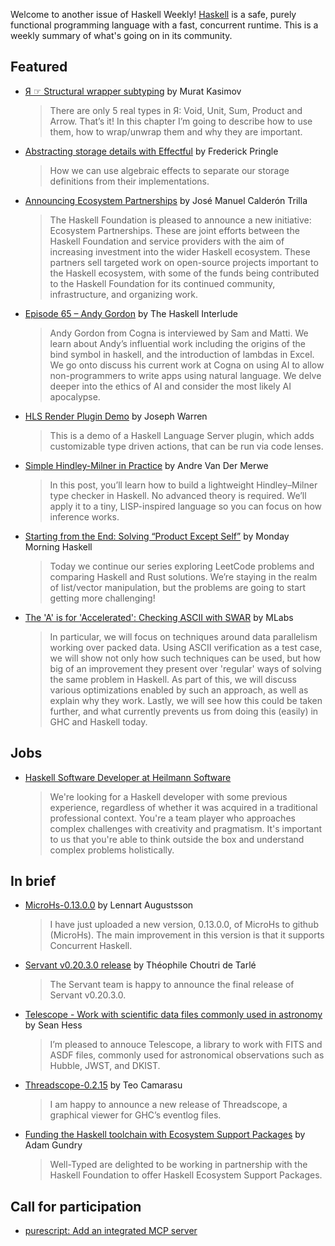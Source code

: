 Welcome to another issue of Haskell Weekly!
[Haskell](https://www.haskell.org) is a safe, purely functional programming language with a fast, concurrent runtime.
This is a weekly summary of what's going on in its community.

## Featured

- [Я ☞ Structural wrapper subtyping](https://muratkasimov.art/Ya/Articles/Structural-wrapper-subtyping) by Murat Kasimov
  > There are only 5 real types in Я: Void, Unit, Sum, Product and Arrow. That’s it! In this chapter I’m going to describe how to use them, how to wrap/unwrap them and why they are important.
  
- [Abstracting storage details with Effectful](https://fpringle.com/blog/abstracting-storage-details-with-effectful.html) by Frederick Pringle
  > How we can use algebraic effects to separate our storage definitions from their implementations.
  
- [Announcing Ecosystem Partnerships](https://discourse.haskell.org/t/announcing-ecosystem-partnerships/12230) by José Manuel Calderón Trilla
  > The Haskell Foundation is pleased to announce a new initiative: Ecosystem Partnerships. These are joint efforts between the Haskell Foundation and service providers with the aim of increasing investment into the wider Haskell ecosystem. These partners sell targeted work on open-source projects important to the Haskell ecosystem, with some of the funds being contributed to the Haskell Foundation for its continued community, infrastructure, and organizing work.
  
- [Episode 65 – Andy Gordon](https://haskell.foundation/podcast/65/) by The Haskell Interlude
  > Andy Gordon from Cogna is interviewed by Sam and Matti. We learn about Andy’s influential work including the origins of the bind symbol in haskell, and the introduction of lambdas in Excel. We go onto discuss his current work at Cogna on using AI to allow non-programmers to write apps using natural language. We delve deeper into the ethics of AI and consider the most likely AI apocalypse.
  
- [HLS Render Plugin Demo](https://www.youtube.com/watch?v=_6VHt0thoII) by Joseph Warren
  > This is a demo of a Haskell Language Server plugin, which adds customizable type driven actions, that can be run via code lenses.
  
- [Simple Hindley-Milner in Practice](https://www.andrevdm.com/posts/2025-05-29-simple-hm-in-practice.html) by Andre Van Der Merwe
  > In this post, you’ll learn how to build a lightweight Hindley–Milner type checker in Haskell. No advanced theory is required. We’ll apply it to a tiny, LISP-inspired language so you can focus on how inference works.
  
- [Starting from the End: Solving “Product Except Self”](https://mmhaskell.com/blog/2025/6/2/starting-from-the-end-solving-product-except-self) by Monday Morning Haskell
  > Today we continue our series exploring LeetCode problems and comparing Haskell and Rust solutions. We’re staying in the realm of list/vector manipulation, but the problems are going to start getting more challenging!

- [The 'A' is for 'Accelerated': Checking ASCII with SWAR](https://www.mlabs.city/blog/checking-ascii-with-swar) by MLabs
  > In particular, we will focus on techniques around data parallelism working over packed data. Using ASCII verification as a test case, we will show not only how such techniques can be used, but how big of an improvement they present over 'regular' ways of solving the same problem in Haskell. As part of this, we will discuss various optimizations enabled by such an approach, as well as explain why they work. Lastly, we will see how this could be taken further, and what currently prevents us from doing this (easily) in GHC and Haskell today.

## Jobs

- [Haskell Software Developer at Heilmann Software](https://www.heilmannsoftware.com/de/job/haskell-softwareentwickler-m-w-d/)
  > We're looking for a Haskell developer with some previous experience, regardless of whether it was acquired in a traditional professional context. You're a team player who approaches complex challenges with creativity and pragmatism. It's important to us that you're able to think outside the box and understand complex problems holistically.

## In brief

- [MicroHs-0.13.0.0](https://discourse.haskell.org/t/ann-microhs-0-13-0-0/12228) by Lennart Augustsson
  > I have just uploaded a new version, 0.13.0.0, of MicroHs to github (MicroHs). The main improvement in this version is that it supports Concurrent Haskell.
  
- [Servant v0.20.3.0 release](https://discourse.haskell.org/t/servant-v0-20-3-0-release/12240) by Théophile Choutri de Tarlé
  > The Servant team is happy to announce the final release of Servant v0.20.3.0.
  
- [Telescope - Work with scientific data files commonly used in astronomy](https://discourse.haskell.org/t/ann-telescope-work-with-scientific-data-files-commonly-used-in-astronomy/12201) by Sean Hess
  > I’m pleased to annouce Telescope, a library to work with FITS and ASDF files, commonly used for astronomical observations such as Hubble, JWST, and DKIST.
  
- [Threadscope-0.2.15](https://discourse.haskell.org/t/ann-threadscope-0-2-15/12197) by Teo Camarasu
  > I am happy to announce a new release of Threadscope, a graphical viewer for GHC’s eventlog files.
  
- [Funding the Haskell toolchain with Ecosystem Support Packages](https://www.well-typed.com/blog/2025/06/haskell-ecosystem-support-packages/) by Adam Gundry 
  > Well-Typed are delighted to be working in partnership with the Haskell Foundation to offer Haskell Ecosystem Support Packages.

## Call for participation

- [purescript: Add an integrated MCP server](https://github.com/purescript/purescript/issues/4578)
